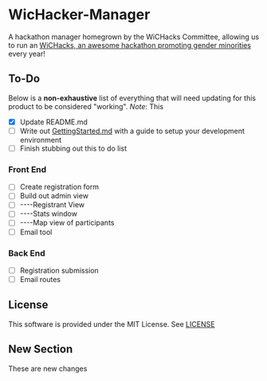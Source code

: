# WicHacker-Manager

A hackathon manager homegrown by the WiCHacks Committee, allowing us to run an [WiCHacks, an awesome hackathon promoting gender minorities](https://wichacks.io) every year!

## To-Do

Below is a **non-exhaustive** list of everything that will need updating for this product to be considered "working". *Note*: This 

- [x] Update README.md
- [ ] Write out [GettingStarted.md](./GettingStarted.md) with a guide to setup your development environment
- [ ] Finish stubbing out this to do list

### Front End

- [ ] Create registration form
- [ ] Build out admin view
- [ ] ----Registrant View
- [ ] ----Stats window
- [ ] ----Map view of participants
- [ ] Email tool
    
### Back End

- [ ] Registration submission 
- [ ] Email routes

## License

This software is provided under the MIT License. See [LICENSE](./LICENSE)

## New Section
These are new changes
